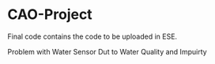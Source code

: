 # CAO-Project

Final code contains the code to be uploaded in ESE.

Problem with Water Sensor Dut to Water Quality and Impuirty
